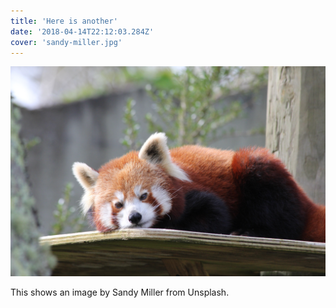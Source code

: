 ```yaml
---
title: 'Here is another'
date: '2018-04-14T22:12:03.284Z'
cover: 'sandy-miller.jpg'
---
```


![Image by Sandy Miller](./sandy-miller.jpg)

This shows an image by Sandy Miller from Unsplash.
